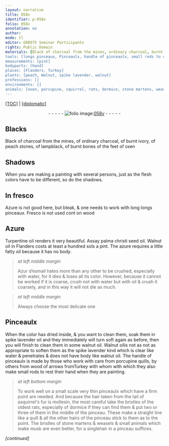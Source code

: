 ```yaml
---
layout: narrative
title: 058v
identifier: p-058v
folio: 058v
annotation: no
author:
mode: tl
editor: GR8975 Seminar Participants
rights: Public Domain
materials: [Black of charcoal from the mines, ordinary charcoal, burnt ivory, peach stones, lampblack, burnt bones of the feet of oxen, Azure, wood, Turpentine oil, palma christi seed oil, Walnut oil, azure, fatty oil, Azur d’esmail, water, oil, spike lavender oil, walnut oil, spike lavender, porcupine quills, wood of arrows fromTurkey, hair taken from the tail of asquirrel's fur, bristles of the oldest rats, quill, hairs, bristles of stone martens & weasels & small animals which make musk, musk, hair]
tools: [longs pinceaux, Pinceaulx, handle of pinceaulx, small rods to rest their hand when they are painting, pinceaulx which have a firm point, pinceau, quill]
measurements: [pint]
bodyparts: [hand]
places: [Flanders, Turkey]
plants: [peach, Walnut, spike lavender, walnut]
professions: []
environments: []
animals: [oxen, porcupine, squirrel, rats, dormice, stone martens, weasels]
---
```


<p><a href="{{ site.baseurl }}/translation/">[TOC]</a> | <a href="{{ site.baseurl }}/texts/p-058v_tc/" target="_blank">[diplomatic]</a></p><div class="folio" align="center">- - - - - <a href="http://gallica.bnf.fr/ark:/12148/btv1b10500001g/f122.item." target="_blank"><img src="https://cu-mkp.github.io/2017-workshop-edition/assets/photo-icon.png" alt="folio image: " style="display:inline-block; margin-bottom:-3px;"/>058v</a> - - - - - </div>  
  

## Blacks

 
<span class="m">Black of charcoal from the mines</span>, of <span class="m">ordinary charcoal</span>, of <span class="m">burnt ivory</span>, of <span class="m"><span class="pa">peach</span> stones</span>, of <span class="m">lampblack</span>, of <span class="m">burnt bones of the feet of <span class="al">oxen</span></span>

 
  

## Shadows

 
When you are making a painting with several persons, just as the flesh colors have to be different, so do the shadows.

 
  

## In fresco

 
<span class="m">Azure</span> is not good here, but bleak, & one needs to work with long <span class="tl"> longs pinceaux</span>. Fresco is not used <span class="del">cont</span> on <span class="m">wood</span>

 
  

## <span class="m">Azure</span>

 
<span class="m">Turpentine oil</span> renders it very beautiful. Assay <span class="m">palma christi seed oil</span>. <span class="m"><span class="pa">Walnut</span> oil</span> in <span class="pl">Flanders</span> costs at least a hundred <span class="cn">sols</span> a <span class="ms">pint</span>. The <span class="m">azure</span> requires a little <span class="m">fatty oil</span> because it has no body.
 
> *at left middle margin*
> 
> 
>   <span class="m">Azur d’esmail</span> hates more than any other to be crushed, especially with <span class="m">water</span>, for it dies & loses all its color. However, because it cannot be worked if it is coarse, crush not with <span class="m">water</span> but with <span class="m">oil</span> & crush it coarsely, and in this way it will not die as much.
 
> *at left middle margin*
> 
> 
>   Always choose the most delicate one
 
 
  

## <span class="tl">Pinceaulx</span>

 
When the color has dried inside, & you want to clean them, soak them in <span class="m"><span class="pa">spike lavender</span> oil</span> and they immediately will turn soft again as before, then you will finish to clean them in some <span class="m"><span class="pa">walnut</span> oil</span>. <span class="m"><span class="pa">Walnut</span> oil</span>is not <span class="del">as not</span> as appropriate to soften them as the <span class="m"><span class="pa">spike lavender</span></span> kind which is clear like <span class="m">water</span> & penetrates & does not have body like <span class="m"><span class="pa">walnut</span> oil</span>. The <span class="tl">handle of pinceaulx</span> is made by those who work with care from <span class="m"><span class="al">porcupine</span> quills</span>, by others from <span class="m"><span class="m">wood</span> of arrows from<span class="pl">Turkey</span></span> <span class="del">with whom</span> with which they also make <span class="tl">small rods to rest their <span class="bp">hand</span> when they are painting</span>.
 
> *at left bottom margin*
> 
> 
>   To work well on a small scale very thin <span class="tl">pinceaulx which have a firm point</span> are needed. And because the <span class="m">hair taken from the tail of a<span class="al">squirrel</span>'s fur</span> is mollesin, the most careful take the <span class="m">bristles of the oldest <span class="al">rats</span></span>, especially of <span class="al">dormice</span> if they can find them & put two or three of them in the middle of the <span class="tl">pinceau</span>. These make a straight line like a <span class="tl"><span class="m">quill</span></span> & all the other <span class="m">hairs</span> of the <span class="tl">pinceau</span> stick to them as to the point. The <span class="m">bristles of <span class="al">stone martens</span> & <span class="al">weasels</span> & small animals which make <span class="m">musk</span></span> are even better, for a single<span class="m">hair</span> in a <span class="tl">pinceau</span> suffices.
 
*[continued]*
 
